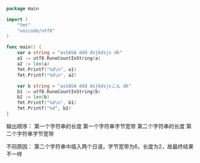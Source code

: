 ```go
package main

import (
	"fmt"
	"unicode/utf8"
)

func main() {
	var a string = "asSASA ddd dsjkdsjs dk"
	a1 := utf8.RuneCountInString(a)
	a2 := len(a)
	fmt.Printf("%d\n", a1)
	fmt.Printf("%d\n", a2)

	var b string = "asSASA ddd dsjkdsjsこん dk"
	b1 := utf8.RuneCountInString(b)
	b2 := len(b)
	fmt.Printf("%d\n", b1)
	fmt.Printf("%d", b2)
}
```

输出顺序：
第一个字符串的长度
第一个字符串字节宽带
第二个字符串的长度
第二个字符串字节宽带

不同原因：
第二个字符串中插入两个日语，字节宽带为6，长度为2，故最终结果不一样